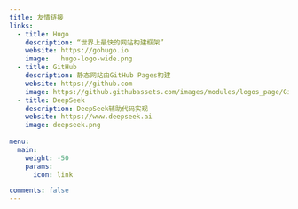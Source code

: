 ```yaml
---
title: 友情链接
links:
  - title: Hugo
    description: “世界上最快的网站构建框架”
    website: https://gohugo.io
    image:   hugo-logo-wide.png
  - title: GitHub
    description: 静态网站由GitHub Pages构建
    website: https://github.com
    image: https://github.githubassets.com/images/modules/logos_page/GitHub-Mark.png
  - title: DeepSeek
    description: DeepSeek辅助代码实现
    website: https://www.deepseek.ai
    image: deepseek.png
  
menu:
  main:
    weight: -50
    params:
      icon: link

comments: false
---
```


